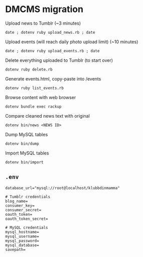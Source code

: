 # DMCMS migration

Upload news to Tumblr (~3 minutes)

    date ; dotenv ruby upload_news.rb ; date

Upload events (will reach daily photo upload limit) (~10 minutes)

    date ; dotenv ruby upload_events.rb ; date

Delete everything uploaded to Tumblr (to start over)

    dotenv ruby delete.rb

Generate events.html, copy-paste into /events

    dotenv ruby list_events.rb

Browse content with web browser

    dotenv bundle exec rackup

Compare cleaned news text with original

    dotenv bin/news <NEWS ID>

Dump MySQL tables

    dotenv bin/dump

Import MySQL tables

    dotenv bin/import

## `.env`

    database_url="mysql://root@localhost/klubbdinmamma"

    # Tumblr credentials
    blog_name=
    consumer_key=
    consumer_secret=
    oauth_token=
    oauth_token_secret=

    # MySQL credentials
    mysql_hostname=
    mysql_username=
    mysql_password=
    mysql_database=
    savepath=
